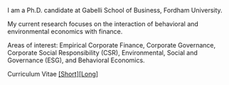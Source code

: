 I am a Ph.D. candidate at Gabelli School of Business, Fordham University.

My current research focuses on the interaction of behavioral and environmental economics with finance.

Areas of interest: Empirical Corporate Finance, Corporate Governance, Corporate Social Responsibility (CSR), Environmental, Social and Governance (ESG), and Behavioral Economics.


Curriculum Vitae [[Short]](/pdf/CV_13thMay_2021.pdf)[[Long]](/pdf/Jeet_CV_latest.pdf")
